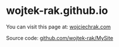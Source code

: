 # wojtek-rak.github.io

You can visit this page at: [wojciechrak.com](http://www.wojciechrak.com)

Source code: [github.com/wojtek-rak/MySite](https://github.com/wojtek-rak/MySite)
